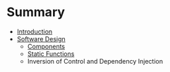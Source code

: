 # Summary

* [Introduction](README.md)
* [Software Design](software_design.md)
   * [Components](software_design/components.md)
   * [Static Functions](software_design/static_functions.md)
   * Inversion of Control and Dependency Injection

